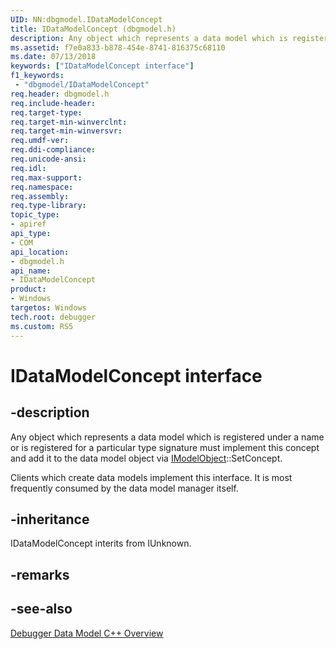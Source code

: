 ```yaml
---
UID: NN:dbgmodel.IDataModelConcept
title: IDataModelConcept (dbgmodel.h)
description: Any object which represents a data model which is registered under a name or  is registered for a particular type signature must implement this concept and add it to the data model  object via IModelObject::SetConcept.
ms.assetid: f7e0a833-b878-454e-8741-816375c68110
ms.date: 07/13/2018
keywords: ["IDataModelConcept interface"]
f1_keywords:
 - "dbgmodel/IDataModelConcept"
req.header: dbgmodel.h
req.include-header:
req.target-type:
req.target-min-winverclnt:
req.target-min-winversvr:
req.umdf-ver:
req.ddi-compliance:
req.unicode-ansi:
req.idl:
req.max-support:
req.namespace:
req.assembly:
req.type-library: 
topic_type: 
- apiref
api_type: 
- COM
api_location: 
- dbgmodel.h
api_name: 
- IDataModelConcept
product:
- Windows
targetos: Windows
tech.root: debugger
ms.custom: RS5
---
```


# IDataModelConcept interface

## -description

Any object which represents a data model which is registered under a name or  is registered for a particular type signature must implement this concept and add it to the data model  object via [IModelObject](nn-dbgmodel-imodelobject.md)::SetConcept.

Clients which create data models implement this interface.  It is most frequently consumed by the data model manager itself.


## -inheritance

IDataModelConcept interits from IUnknown. 

## -remarks

## -see-also

[Debugger Data Model C++ Overview](https://docs.microsoft.com/windows-hardware/drivers/debugger/data-model-cpp-overview)
